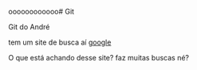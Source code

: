 oooooooooooo# Git

Git do André

tem um site de busca aí [google](https://google.com)


O que está achando desse site? faz muitas buscas né?


